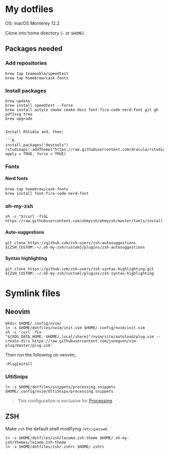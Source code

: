 # My dotfiles

OS: macOS Monterey 12.2

Clone into home directory (`~` or `$HOME`).

## Packages needed

### Add repositories

```shell
brew tap teamookla/speedtest
brew tap homebrew/cask-fonts
```

### Install packages

```shell
brew update
brew install speedtest --force
brew install astyle cmake cmake-docs font-fira-code-nerd-font git gh pdf2svg tree
brew upgrade


Install RStudio and, then:

```R
install.packages("devtools")
rstudioapi::addTheme("https://raw.githubusercontent.com/dracula/rstudio/master/dracula.rstheme", apply = TRUE, force = TRUE)
```

### Fonts

#### Nerd fonts

```shell
brew tap homebrew/cask-fonts
brew install font-fira-code-nerd-font
```

### oh-my-zsh

```shell
sh -c "$(curl -fsSL https://raw.githubusercontent.com/ohmyzsh/ohmyzsh/master/tools/install.sh)"
```

#### Auto-suggestions

```shell
git clone https://github.com/zsh-users/zsh-autosuggestions ${ZSH_CUSTOM:-~/.oh-my-zsh/custom}/plugins/zsh-autosuggestions
```

#### Syntax highlighting

```shell
git clone https://github.com/zsh-users/zsh-syntax-highlighting.git ${ZSH_CUSTOM:-~/.oh-my-zsh/custom}/plugins/zsh-syntax-highlighting
```

# Symlink files

## Neovim

```shell
mkdir $HOME/.config/nvim/
ln -s $HOME/dotfiles/nvim/init.vim $HOME/.config/nvim/init.vim
sh -c 'curl -fLo "${XDG_DATA_HOME:-$HOME/.local/share}"/nvim/site/autoload/plug.vim --create-dirs https://raw.githubusercontent.com/junegunn/vim-plug/master/plug.vim'
```

Then run the following on neovim,

```neovim
:PlugInstall
```

### UltiSnips

```shell
ln -s $HOME/dotfiles/snippets/processing.snippets $HOME/.config/nvim/UltiSnips/processing.snippets
```

> This configuration is exclusive for [Processing](https://processing.org/).

## ZSH

Make `zsh` the default shell modifying `/etc/passwd`.

```shell
ln -s $HOME/dotfiles/zsh/lezama.zsh-theme $HOME/.oh-my-zsh/themes/lezama.zsh-theme 
ln -s $HOME/dotfiles/zsh/.zshrc $HOME/.zshrc
```
